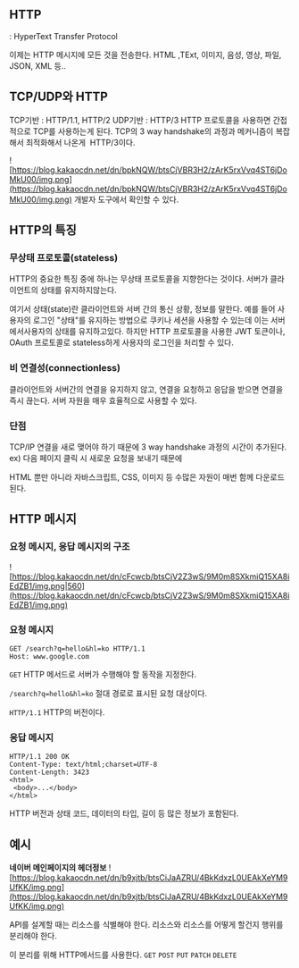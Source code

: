 ## HTTP
: HyperText Transfer Protocol

이제는 HTTP 메시지에 모든 것을 전송한다.
HTML ,TExt, 이미지, 음성, 영상, 파일, JSON, XML 등..

## **TCP/UDP와 HTTP**
TCP기반 : HTTP/1.1, HTTP/2
UDP기반 : HTTP/3
HTTP 프로토콜을 사용하면 간접적으로 TCP를 사용하는게 된다.
TCP의 3 way handshake의 과정과 메커니즘이 복잡해서 최적화해서 나온게  HTTP/3이다.

![https://blog.kakaocdn.net/dn/bpkNQW/btsCjVBR3H2/zArK5rxVvq4ST6jDoMkU00/img.png](https://blog.kakaocdn.net/dn/bpkNQW/btsCjVBR3H2/zArK5rxVvq4ST6jDoMkU00/img.png)
개발자 도구에서 확인할 수 있다.

## HTTP의 특징

### 무상태 프로토콜(stateless)
HTTP의 중요한 특징 중에 하나는 무상태 프로토콜을 지향한다는 것이다.
서버가 클라이언트의 상태를 유지하지않는다.

여기서 상태(state)란 클라이언트와 서버 간의 통신 상황, 정보를 말한다.
예를 들어 사용자의 로그인 "상태"를 유지하는 방법으로 쿠키나 세션을 사용할 수 있는데 이는 서버에서사용자의 상태를 유지하고있다.
하지만 HTTP 프로토콜을 사용한 JWT 토큰이나, OAuth 프로토콜로 stateless하게 사용자의 로그인을 처리할 수 있다.

### 비 연결성(connectionless)
클라이언트와 서버간의 연결을 유지하지 않고, 연결을 요청하고 응답을 받으면 연결을 즉시 끊는다.
서버 자원을 매우 효율적으로 사용할 수 있다.

### 단점
TCP/IP 연결을 새로 맺어야 하기 때문에 3 way handshake 과정의 시간이 추가된다.
ex) 다음 페이지 클릭 시 새로운 요청을 보내기 때문에

HTML 뿐만 아니라 자바스크립트, CSS, 이미지 등 수많은 자원이 매번 함께 다운로드 된다.

## HTTP 메시지
### 요청 메시지, 응답 메시지의 구조

![https://blog.kakaocdn.net/dn/cFcwcb/btsCjV2Z3wS/9M0m8SXkmiQ15XA8iEdZB1/img.png|560](https://blog.kakaocdn.net/dn/cFcwcb/btsCjV2Z3wS/9M0m8SXkmiQ15XA8iEdZB1/img.png)

### 요청 메시지
```
GET /search?q=hello&hl=ko HTTP/1.1
Host: www.google.com
```

`GET`
HTTP 메서드로 서버가 수행해야 할 동작을 지정한다.

`/search?q=hello&hl=ko`
절대 경로로 표시된 요청 대상이다.

`HTTP/1.1`
HTTP의 버전이다.

### 응답 메시지
```
HTTP/1.1 200 OK
Content-Type: text/html;charset=UTF-8
Content-Length: 3423
<html>
 <body>...</body>
</html>
```
HTTP 버전과 상태 코드, 데이터의 타입, 길이 등 많은 정보가 포함된다.

## 예시

**네이버 메인페이지의 헤더정보**
![https://blog.kakaocdn.net/dn/b9xjtb/btsCiJaAZRU/4BkKdxzL0UEAkXeYM9UfKK/img.png](https://blog.kakaocdn.net/dn/b9xjtb/btsCiJaAZRU/4BkKdxzL0UEAkXeYM9UfKK/img.png)

API를 설계할 때는 리소스를 식별해야 한다.
리소스와 리소스를 어떻게 할건지 행위를 분리해야 한다.

이 분리를 위해 HTTP메서드를 사용한다.
`GET`
`POST`
`PUT`
`PATCH`
`DELETE`